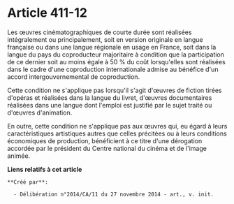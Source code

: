 # Article 411-12

Les œuvres cinématographiques de courte durée sont réalisées intégralement ou principalement, soit en version originale en
langue française ou dans une langue régionale en usage en France, soit dans la langue du pays du coproducteur majoritaire à
condition que la participation de ce dernier soit au moins égale à 50 % du coût lorsqu'elles sont réalisées dans le cadre
d'une coproduction internationale admise au bénéfice d'un accord intergouvernemental de coproduction. 

Cette condition ne s'applique pas lorsqu'il s'agit d'œuvres de fiction tirées d'opéras et réalisées dans la langue du livret,
d'œuvres documentaires réalisées dans une langue dont l'emploi est justifié par le sujet traité ou d'œuvres d'animation. 

En outre, cette condition ne s'applique pas aux œuvres qui, eu égard à leurs caractéristiques artistiques autres que celles
précitées ou à leurs conditions économiques de production, bénéficient à ce titre d'une dérogation accordée par le président
du Centre national du cinéma et de l'image animée.

**Liens relatifs à cet article**

	**Créé par**:

	  - Délibération n°2014/CA/11 du 27 novembre 2014 - art., v. init.
